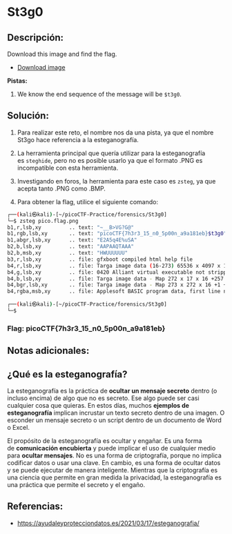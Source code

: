 # St3g0

## Descripción: 
Download this image and find the flag.
-   [Download image](https://artifacts.picoctf.net/c/217/pico.flag.png)

**Pistas:**
1. We know the end sequence of the message will be `$t3g0`.

## Solución:
1. Para realizar este reto, el nombre nos da una pista, ya que el nombre St3go hace referencia a la esteganografía.

2. La herramienta principal que quería utilizar para la esteganografía es `steghide`, pero no es posible usarlo ya que el formato .PNG es incompatible con esta herramienta.
  
3. Investigando en foros, la herramienta para este caso es `zsteg`, ya que acepta tanto .PNG como .BMP.

4. Para obtener la flag, utilice el siguiente comando:

```bash
┌──(kali㉿kali)-[~/picoCTF-Practice/forensics/St3g0]
└─$ zsteg pico.flag.png                  
b1,r,lsb,xy         .. text: "~__B>VG?G@"
b1,rgb,lsb,xy       .. text: "picoCTF{7h3r3_15_n0_5p00n_a9a181eb}$t3g0"
b1,abgr,lsb,xy      .. text: "E2A5q4E%uSA"
b2,b,lsb,xy         .. text: "AAPAAQTAAA"
b2,b,msb,xy         .. text: "HWUUUUUU"
b3,r,lsb,xy         .. file: gfxboot compiled html help file
b4,r,lsb,xy         .. file: Targa image data (16-273) 65536 x 4097 x 1 +4352 +4369 - 1-bit alpha - right "\021\020\001\001\021\021\001\001\021\021\001"
b4,g,lsb,xy         .. file: 0420 Alliant virtual executable not stripped
b4,b,lsb,xy         .. file: Targa image data - Map 272 x 17 x 16 +257 +272 - 1-bit alpha "\020\001\021\001\021\020\020\001\020\001\020\001"
b4,bgr,lsb,xy       .. file: Targa image data - Map 273 x 272 x 16 +1 +4113 - 1-bit alpha "\020\001\001\001"
b4,rgba,msb,xy      .. file: Applesoft BASIC program data, first line number 8
                                                                                         
┌──(kali㉿kali)-[~/picoCTF-Practice/forensics/St3g0]
└─$
```

### Flag: picoCTF{7h3r3_15_n0_5p00n_a9a181eb}

## Notas adicionales:

## ¿Qué es la esteganografía?

La esteganografía es la práctica de **ocultar un mensaje secreto** dentro (o incluso encima) de algo que no es secreto. Ese algo puede ser casi cualquier cosa que quieras. En estos días, muchos **ejemplos de esteganografía** implican incrustar un texto secreto dentro de una imagen. O esconder un mensaje secreto o un script dentro de un documento de Word o Excel.

El propósito de la esteganografía es ocultar y engañar. Es una forma de **comunicación encubierta** y puede implicar el uso de cualquier medio para **ocultar mensajes**. No es una forma de criptografía, porque no implica codificar datos o usar una clave. En cambio, es una forma de ocultar datos y se puede ejecutar de manera inteligente. Mientras que la criptografía es una ciencia que permite en gran medida la privacidad, la esteganografía es una práctica que permite el secreto y el engaño.

## Referencias:
- https://ayudaleyprotecciondatos.es/2021/03/17/esteganografia/